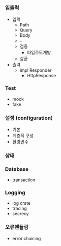 ### 입출력
- 입력
    - Path
    - Query
    - Body
    - ...
    - 검증
        - 타입주도개발
    - 살균
- 출력
    - impl Responder
        - HttpResponse

### Test
- mock
- fake

### 설정 (configuration)
- 기본
- 계층적 구성
- 환경변수

### 상태

### Database
- transaction

### Logging
- log crate
- tracing
- secrecy

### 오류핸들링
- error chaining